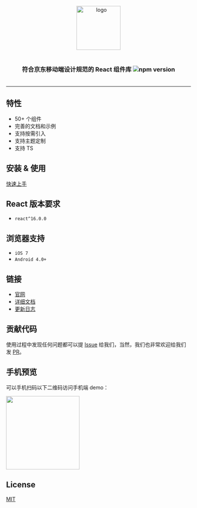 <p align="center">
    <img alt="logo" src="https://yep-react.jd.com/logo.de07a481.png" width="120" style="margin-bottom: 10px;">
</p>
<h3 align="center" style="margin: 30px 0 35px;">符合京东移动端设计规范的 React 组件库 <img src="https://img.shields.io/npm/v/@jdcfe/yep-react.svg?style=flat-square" alt="npm version" /></h3>

---

## 特性

- 50+ 个组件
- 完善的文档和示例
- 支持按需引入
- 支持主题定制
- 支持 TS

## 安装 & 使用

[快速上手](https://yep-react.jd.com/#/doc/get-started)

## React 版本要求

- `react^16.0.0`

## 浏览器支持

- `iOS 7`
- `Android 4.0+`

## 链接

- [官网](https://yep-react.jd.com/)
- [详细文档](https://yep-react.jd.com/#/doc/get-started)
- [更新日志](https://yep-react.jd.com/#/doc/CHANGELOG)

## 贡献代码

使用过程中发现任何问题都可以提 [Issue](https://github.com/jdf2e/yep-react/issues) 给我们，当然，我们也非常欢迎给我们发 [PR](https://github.com/jdf2e/yep-react/pulls)。

## 手机预览

可以手机扫码以下二维码访问手机端 demo：

<img src="https://img14.360buyimg.com/imagetools/jfs/t28423/177/1558757309/5251/e5003733/5ce3d317N0f3bb003.png" width="200" height="200" >

## License

[MIT](https://github.com/jdf2e/yep-react/blob/master/LICENSE)
